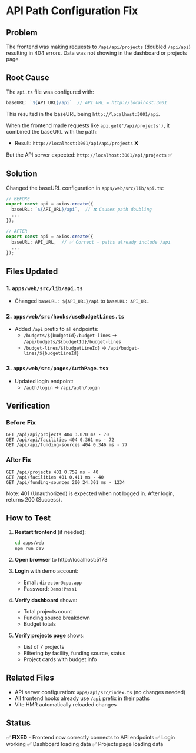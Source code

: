 # API Path Configuration Fix

## Problem
The frontend was making requests to `/api/api/projects` (doubled `/api/api`) resulting in 404 errors. Data was not showing in the dashboard or projects page.

## Root Cause
The `api.ts` file was configured with:
```typescript
baseURL: `${API_URL}/api`  // API_URL = http://localhost:3001
```

This resulted in the baseURL being `http://localhost:3001/api`.

When the frontend made requests like `api.get('/api/projects')`, it combined the baseURL with the path:
- Result: `http://localhost:3001/api/api/projects` ❌

But the API server expected: `http://localhost:3001/api/projects` ✅

## Solution
Changed the baseURL configuration in `apps/web/src/lib/api.ts`:

```typescript
// BEFORE
export const api = axios.create({
  baseURL: `${API_URL}/api`,  // ❌ Causes path doubling
  ...
});

// AFTER
export const api = axios.create({
  baseURL: API_URL,  // ✅ Correct - paths already include /api
  ...
});
```

## Files Updated

### 1. `apps/web/src/lib/api.ts`
- Changed `baseURL: ${API_URL}/api` to `baseURL: API_URL`

### 2. `apps/web/src/hooks/useBudgetLines.ts`
- Added `/api` prefix to all endpoints:
  - `/budgets/${budgetId}/budget-lines` → `/api/budgets/${budgetId}/budget-lines`
  - `/budget-lines/${budgetLineId}` → `/api/budget-lines/${budgetLineId}`

### 3. `apps/web/src/pages/AuthPage.tsx`
- Updated login endpoint:
  - `/auth/login` → `/api/auth/login`

## Verification

### Before Fix
```
GET /api/api/projects 404 3.070 ms - 70
GET /api/api/facilities 404 0.361 ms - 72
GET /api/api/funding-sources 404 0.346 ms - 77
```

### After Fix
```
GET /api/projects 401 0.752 ms - 40
GET /api/facilities 401 0.411 ms - 40
GET /api/funding-sources 200 24.301 ms - 1234
```

Note: 401 (Unauthorized) is expected when not logged in. After login, returns 200 (Success).

## How to Test

1. **Restart frontend** (if needed):
   ```bash
   cd apps/web
   npm run dev
   ```

2. **Open browser** to http://localhost:5173

3. **Login** with demo account:
   - Email: `director@cpo.app`
   - Password: `Demo!Pass1`

4. **Verify dashboard** shows:
   - Total projects count
   - Funding source breakdown
   - Budget totals

5. **Verify projects page** shows:
   - List of 7 projects
   - Filtering by facility, funding source, status
   - Project cards with budget info

## Related Files
- API server configuration: `apps/api/src/index.ts` (no changes needed)
- All frontend hooks already use `/api` prefix in their paths
- Vite HMR automatically reloaded changes

## Status
✅ **FIXED** - Frontend now correctly connects to API endpoints
✅ Login working
✅ Dashboard loading data
✅ Projects page loading data
